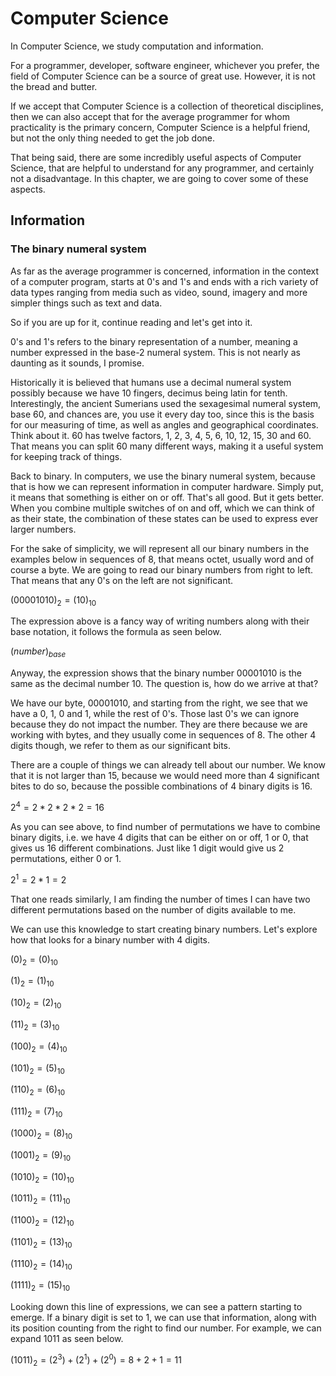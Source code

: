 # Computer Science

In Computer Science, we study computation and information.

For a programmer, developer, software engineer, whichever you prefer, the field of Computer Science can be a source of great use. However, it is not the bread and butter.

If we accept that Computer Science is a collection of theoretical disciplines, then we can also accept that for the average programmer for whom practicality is the primary concern, Computer Science is a helpful friend, but not the only thing needed to get the job done.

That being said, there are some incredibly useful aspects of Computer Science, that are helpful to understand for any programmer, and certainly not a disadvantage. In this chapter, we are going to cover some of these aspects.

## Information

### The binary numeral system

As far as the average programmer is concerned, information in the context of a computer program, starts at 0's and 1's and ends with a rich variety of data types ranging from media such as video, sound, imagery and more simpler things such as text and data.

So if you are up for it, continue reading and let's get into it.

0's and 1's refers to the binary representation of a number, meaning a number expressed in the base-2 numeral system. This is not nearly as daunting as it sounds, I promise.

Historically it is believed that humans use a decimal numeral system possibly because we have 10 fingers, decimus being latin for tenth. Interestingly, the ancient Sumerians used the sexagesimal numeral system, base 60, and chances are, you use it every day too, since this is the basis for our measuring of time, as well as angles and geographical coordinates. Think about it. 60 has twelve factors, 1, 2, 3, 4, 5, 6, 10, 12, 15, 30 and 60. That means you can split 60 many different ways, making it a useful system for keeping track of things.

Back to binary. In computers, we use the binary numeral system, because that is how we can represent information in computer hardware. Simply put, it means that something is either on or off. That's all good. But it gets better. When you combine multiple switches of on and off, which we can think of as their state, the combination of these states can be used to express ever larger numbers.

For the sake of simplicity, we will represent all our binary numbers in the examples below in sequences of 8, that means octet, usually word and of course a byte. We are going to read our binary numbers from right to left. That means that any 0's on the left are not significant.

$(00001010)_2 = (10)_{10}$

The expression above is a fancy way of writing numbers along with their base notation, it follows the formula as seen below.

$(number)_{base}$

Anyway, the expression shows that the binary number 00001010 is the same as the decimal number 10. The question is, how do we arrive at that?

We have our byte, 00001010, and starting from the right, we see that we have a 0, 1, 0 and 1, while the rest of 0's. Those last 0's we can ignore because they do not impact the number. They are there because we are working with bytes, and they usually come in sequences of 8. The other 4 digits though, we refer to them as our significant bits.

There are a couple of things we can already tell about our number. We know that it is not larger than 15, because we would need more than 4 significant bites to do so, because the possible combinations of 4 binary digits is 16.

$2^4 = 2 * 2 * 2 * 2 = 16$

As you can see above, to find number of permutations we have to combine binary digits, i.e. we have 4 digits that can be either on or off, 1 or 0, that gives us 16 different combinations. Just like 1 digit would give us 2 permutations, either 0 or 1.

$2^1 = 2 * 1 = 2$

That one reads similarly, I am finding the number of times I can have two different permutations based on the number of digits available to me.

We can use this knowledge to start creating binary numbers. Let's explore how that looks for a binary number with 4 digits.

$(0)_2 = (0)_{10}$

$(1)_2 = (1)_{10}$

$(10)_2 = (2)_{10}$

$(11)_2 = (3)_{10}$

$(100)_2 = (4)_{10}$

$(101)_2 = (5)_{10}$

$(110)_2 = (6)_{10}$

$(111)_2 = (7)_{10}$

$(1000)_2 = (8)_{10}$

$(1001)_2 = (9)_{10}$

$(1010)_2 = (10)_{10}$

$(1011)_2 = (11)_{10}$

$(1100)_2 = (12)_{10}$

$(1101)_2 = (13)_{10}$

$(1110)_2 = (14)_{10}$

$(1111)_2 = (15)_{10}$

Looking down this line of expressions, we can see a pattern starting to emerge. If a binary digit is set to 1, we can use that information, along with its position counting from the right to find our number. For example, we can expand $1011$ as seen below.

$(1011)_2 = (2^3) + (2^1) + (2^0) =  8 + 2 + 1 = 11$
